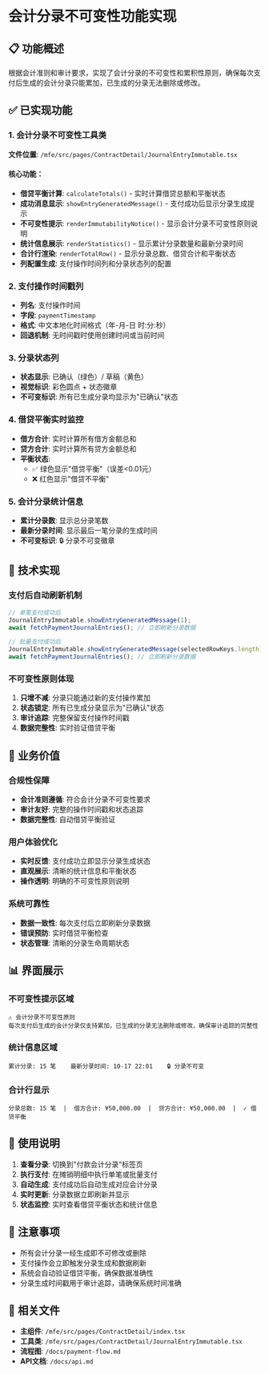 # 会计分录不可变性功能实现

## 📋 功能概述

根据会计准则和审计要求，实现了会计分录的不可变性和累积性原则，确保每次支付后生成的会计分录只能累加，已生成的分录无法删除或修改。

## ✅ 已实现功能

### 1. 会计分录不可变性工具类
**文件位置**: `/mfe/src/pages/ContractDetail/JournalEntryImmutable.tsx`

#### 核心功能：
- **借贷平衡计算**: `calculateTotals()` - 实时计算借贷总额和平衡状态
- **成功消息显示**: `showEntryGeneratedMessage()` - 支付成功后显示分录生成提示
- **不可变性提示**: `renderImmutabilityNotice()` - 显示会计分录不可变性原则说明
- **统计信息展示**: `renderStatistics()` - 显示累计分录数量和最新分录时间
- **合计行渲染**: `renderTotalRow()` - 显示分录总数、借贷合计和平衡状态
- **列配置生成**: 支付操作时间列和分录状态列的配置

### 2. 支付操作时间戳列
- **列名**: 支付操作时间
- **字段**: `paymentTimestamp`
- **格式**: 中文本地化时间格式（年-月-日 时:分:秒）
- **回退机制**: 无时间戳时使用创建时间或当前时间

### 3. 分录状态列
- **状态显示**: 已确认（绿色）/ 草稿（黄色）
- **视觉标识**: 彩色圆点 + 状态徽章
- **不可变标识**: 所有已生成分录均显示为"已确认"状态

### 4. 借贷平衡实时监控
- **借方合计**: 实时计算所有借方金额总和
- **贷方合计**: 实时计算所有贷方金额总和
- **平衡状态**: 
  - ✅ 绿色显示"借贷平衡"（误差<0.01元）
  - ❌ 红色显示"借贷不平衡"

### 5. 会计分录统计信息
- **累计分录数**: 显示总分录笔数
- **最新分录时间**: 显示最后一笔分录的生成时间
- **不可变标识**: 🔒 分录不可变徽章

## 🔧 技术实现

### 支付后自动刷新机制
```typescript
// 单笔支付成功后
JournalEntryImmutable.showEntryGeneratedMessage(1);
await fetchPaymentJournalEntries(); // 立即刷新分录数据

// 批量支付成功后
JournalEntryImmutable.showEntryGeneratedMessage(selectedRowKeys.length);
await fetchPaymentJournalEntries(); // 立即刷新分录数据
```

### 不可变性原则体现
1. **只增不减**: 分录只能通过新的支付操作累加
2. **状态锁定**: 所有已生成分录显示为"已确认"状态
3. **审计追踪**: 完整保留支付操作时间戳
4. **数据完整性**: 实时验证借贷平衡

## 🎯 业务价值

### 合规性保障
- **会计准则遵循**: 符合会计分录不可变性要求
- **审计友好**: 完整的操作时间戳和状态追踪
- **数据完整性**: 自动借贷平衡验证

### 用户体验优化
- **实时反馈**: 支付成功立即显示分录生成状态
- **直观展示**: 清晰的统计信息和平衡状态
- **操作透明**: 明确的不可变性原则说明

### 系统可靠性
- **数据一致性**: 每次支付后立即刷新分录数据
- **错误预防**: 实时借贷平衡检查
- **状态管理**: 清晰的分录生命周期状态

## 📊 界面展示

### 不可变性提示区域
```
⚠️ 会计分录不可变性原则
每次支付后生成的会计分录仅支持累加，已生成的分录无法删除或修改，确保审计追踪的完整性
```

### 统计信息区域
```
累计分录: 15 笔    最新分录时间: 10-17 22:01    🔒 分录不可变
```

### 合计行显示
```
分录总数: 15 笔  |  借方合计: ¥50,000.00  |  贷方合计: ¥50,000.00  |  ✓ 借贷平衡
```

## 🚀 使用说明

1. **查看分录**: 切换到"付款会计分录"标签页
2. **执行支付**: 在摊销明细中执行单笔或批量支付
3. **自动生成**: 支付成功后自动生成对应会计分录
4. **实时更新**: 分录数据立即刷新并显示
5. **状态监控**: 实时查看借贷平衡状态和统计信息

## 📝 注意事项

- 所有会计分录一经生成即不可修改或删除
- 支付操作会立即触发分录生成和数据刷新
- 系统会自动验证借贷平衡，确保数据准确性
- 分录生成时间戳用于审计追踪，请确保系统时间准确

## 🔗 相关文件

- **主组件**: `/mfe/src/pages/ContractDetail/index.tsx`
- **工具类**: `/mfe/src/pages/ContractDetail/JournalEntryImmutable.tsx`
- **流程图**: `/docs/payment-flow.md`
- **API文档**: `/docs/api.md`
